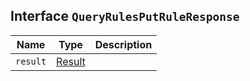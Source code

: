 ## Interface `QueryRulesPutRuleResponse`

| Name | Type | Description |
| - | - | - |
| `result` | [Result](./Result.md) | &nbsp; |
